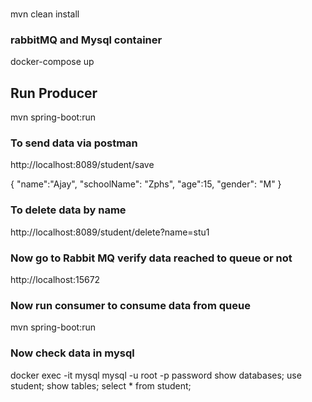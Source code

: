### 
mvn clean install

### rabbitMQ and Mysql container
docker-compose up

## Run Producer
mvn spring-boot:run

### To send data via postman
http://localhost:8089/student/save

{
"name":"Ajay",
"schoolName": "Zphs",
"age":15,
"gender": "M"
}

### To delete data by name
http://localhost:8089/student/delete?name=stu1

### Now go to Rabbit MQ  verify data reached to queue or not
http://localhost:15672

### Now run consumer to consume data from queue
mvn spring-boot:run


### Now check data in mysql
docker exec -it mysql mysql -u root -p
password
show databases;
use student;
show tables;
select * from student;



